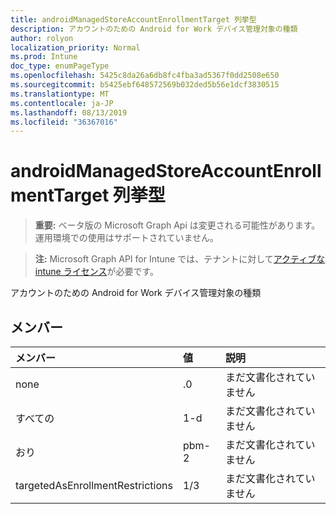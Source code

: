 ```yaml
---
title: androidManagedStoreAccountEnrollmentTarget 列挙型
description: アカウントのための Android for Work デバイス管理対象の種類
author: rolyon
localization_priority: Normal
ms.prod: Intune
doc_type: enumPageType
ms.openlocfilehash: 5425c8da26a6db8fc4fba3ad5367f0dd2508e650
ms.sourcegitcommit: b5425ebf648572569b032ded5b56e1dcf3830515
ms.translationtype: MT
ms.contentlocale: ja-JP
ms.lasthandoff: 08/13/2019
ms.locfileid: "36367016"
---
```

# <a name="androidmanagedstoreaccountenrollmenttarget-enum-type"></a>androidManagedStoreAccountEnrollmentTarget 列挙型

> **重要:** ベータ版の Microsoft Graph Api は変更される可能性があります。運用環境での使用はサポートされていません。

> **注:** Microsoft Graph API for Intune では、テナントに対して[アクティブな intune ライセンス](https://go.microsoft.com/fwlink/?linkid=839381)が必要です。

アカウントのための Android for Work デバイス管理対象の種類

## <a name="members"></a>メンバー
|メンバー|値|説明|
|:---|:---|:---|
|none|.0|まだ文書化されていません|
|すべての|1-d|まだ文書化されていません|
|おり|pbm-2|まだ文書化されていません|
|targetedAsEnrollmentRestrictions|1/3|まだ文書化されていません|



